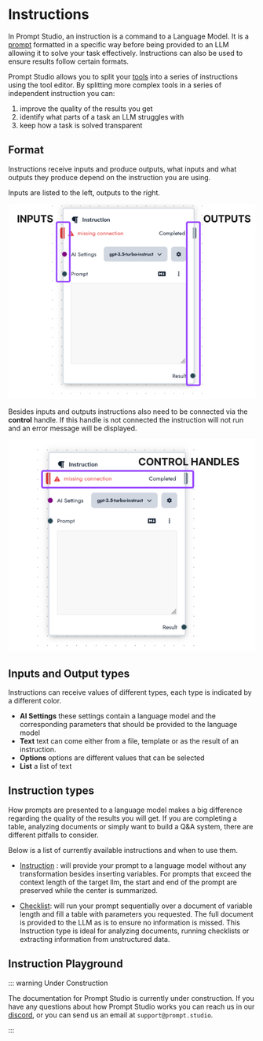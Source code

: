 # Instructions

In Prompt Studio, an instruction is a command to a Language Model. It is a [prompt](/concepts/prompts) formatted in a specific way before being provided to an LLM allowing it to solve your task effectively. Instructions can also be used to ensure results follow certain formats.

Prompt Studio allows you to split your [tools](/concepts/tools) into a series of instructions using the tool editor. By splitting more complex tools in a series of independent instruction you can:

1. improve the quality of the results you get
2. identify what parts of a task an LLM struggles with
3. keep how a task is solved transparent

## Format

Instructions receive inputs and produce outputs, what inputs and what outputs they produce depend on the instruction you are using.

Inputs are listed to the left, outputs to the right.

![Instruction inputs and outputs](./images/inputs_outputs.png)

Besides inputs and outputs instructions also need to be connected via the **control** handle. If this handle is not connected the instruction will not run and an error message will be displayed.

![control handle](./images/controls.png)

## Inputs and Output types

Instructions can receive values of different types, each type is indicated by a different color.

- **AI Settings** these settings contain a language model and the corresponding parameters that should be provided to the language model
- **Text** text can come either from a file, template or as the result of an instruction.
- **Options** options are different values that can be selected
- **List** a list of text

## Instruction types

How prompts are presented to a language model makes a big difference regarding the quality of the results you will get. If you are completing a table, analyzing documents or simply want to build a Q&A system, there are different pitfalls to consider.

Below is a list of currently available instructions and when to use them.

- [Instruction](/instructions/instruction) : will provide your prompt to a language model without any transformation besides inserting variables. For prompts that exceed the context length of the target llm, the start and end of the prompt are preserved while the center is summarized.

- [Checklist](/instructions/table): will run your prompt sequentially over a document of variable length and fill a table with parameters you requested. The full document is provided to the LLM as is to ensure no information is missed. This Instruction type is ideal for analyzing documents, running checklists or extracting information from unstructured data.

## Instruction Playground

::: warning Under Construction

The documentation for Prompt Studio is currently under construction. If you have any questions about how Prompt Studio
works you can reach us in our [discord](https://discord.gg/3RxwUEk8fW), or you can send us an email at `support@prompt.studio`.

:::
